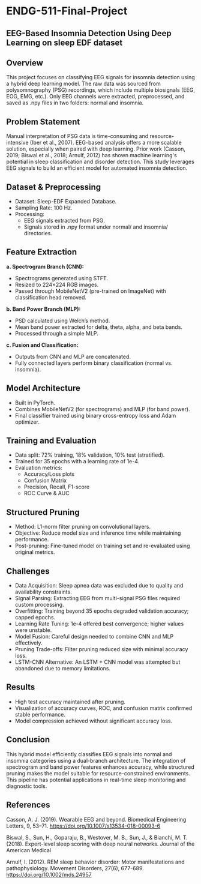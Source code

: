 # ENDG-511-Final-Project

## EEG-Based Insomnia Detection Using Deep Learning on sleep EDF dataset 

## Overview
This project focuses on classifying EEG signals for insomnia detection using a hybrid deep learning model. The raw data was sourced from polysomnography (PSG) recordings, which include multiple biosignals (EEG, EOG, EMG, etc.). Only EEG channels were extracted, preprocessed, and saved as .npy files in two folders: normal and insomnia.

## Problem Statement
Manual interpretation of PSG data is time-consuming and resource-intensive (Iber et al., 2007). EEG-based analysis offers a more scalable solution, especially when paired with deep learning. Prior work (Casson, 2019; Biswal et al., 2018; Arnulf, 2012) has shown machine learning's potential in sleep classification and disorder detection. This study leverages EEG signals to build an efficient model for automated insomnia detection.

## Dataset & Preprocessing

- Dataset: Sleep-EDF Expanded Database.
- Sampling Rate: 100 Hz.
- Processing:
    - EEG signals extracted from PSG.
    - Signals stored in .npy format under normal/ and insomnia/ directories.

## Feature Extraction

**a. Spectrogram Branch (CNN):**

- Spectrograms generated using STFT.
- Resized to 224×224 RGB images.
- Passed through MobileNetV2 (pre-trained on ImageNet) with classification head removed.

**b. Band Power Branch (MLP):**

- PSD calculated using Welch’s method.
- Mean band power extracted for delta, theta, alpha, and beta bands.
- Processed through a simple MLP.

**c. Fusion and Classification:**

- Outputs from CNN and MLP are concatenated.
- Fully connected layers perform binary classification (normal vs. insomnia).

## Model Architecture

- Built in PyTorch.
- Combines MobileNetV2 (for spectrograms) and MLP (for band power).
- Final classifier trained using binary cross-entropy loss and Adam optimizer.

## Training and Evaluation

- Data split: 72% training, 18% validation, 10% test (stratified).
- Trained for 35 epochs with a learning rate of 1e-4.
- Evaluation metrics:
    - Accuracy/Loss plots
    - Confusion Matrix
    - Precision, Recall, F1-score
    - ROC Curve & AUC

## Structured Pruning

- Method: L1-norm filter pruning on convolutional layers.
- Objective: Reduce model size and inference time while maintaining performance.
- Post-pruning: Fine-tuned model on training set and re-evaluated using original metrics.

## Challenges

- Data Acquisition: Sleep apnea data was excluded due to quality and availability constraints.
- Signal Parsing: Extracting EEG from multi-signal PSG files required custom processing.
- Overfitting: Training beyond 35 epochs degraded validation accuracy; capped epochs.
- Learning Rate Tuning: 1e-4 offered best convergence; higher values were unstable.
- Model Fusion: Careful design needed to combine CNN and MLP effectively.
- Pruning Trade-offs: Filter pruning reduced size with minimal accuracy loss.
- LSTM-CNN Alternative: An LSTM + CNN model was attempted but abandoned due to memory limitations.

## Results

- High test accuracy maintained after pruning.
- Visualization of accuracy curves, ROC, and confusion matrix confirmed stable performance.
- Model compression achieved without significant accuracy loss.

## Conclusion
This hybrid model efficiently classifies EEG signals into normal and insomnia categories using a dual-branch architecture. The integration of spectrogram and band power features enhances accuracy, while structured pruning makes the model suitable for resource-constrained environments. This pipeline has potential applications in real-time sleep monitoring and diagnostic tools.

## References
Casson, A. J. (2019). Wearable EEG and beyond. Biomedical Engineering Letters, 9, 53–71. https://doi.org/10.1007/s13534-018-00093-6

Biswal, S., Sun, H., Goparaju, B., Westover, M. B., Sun, J., & Bianchi, M. T. (2018). Expert-level sleep scoring with deep neural networks. Journal of the American Medical

Arnulf, I. (2012). REM sleep behavior disorder: Motor manifestations and pathophysiology. Movement Disorders, 27(6), 677-689. https://doi.org/10.1002/mds.24957
